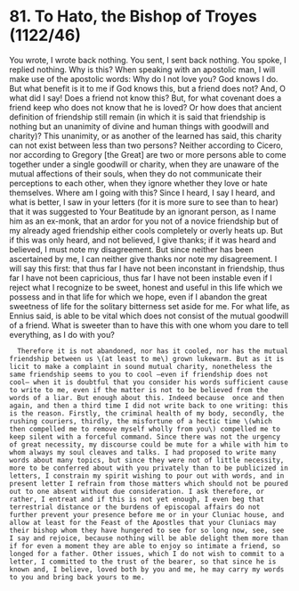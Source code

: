 # 81. To Hato, the Bishop of Troyes \(1122/46\)

You wrote, I wrote back nothing. You sent, I sent back nothing. You spoke, I replied nothing. Why is this? When speaking with an apostolic man, I will make use of the apostolic words: Why do I not love you? God knows I do. But what benefit is it to me if God knows this, but a friend does not? And, O what did I say! Does a friend not know this? But, for what covenant does a friend keep who does not know that he is loved? Or how does that ancient definition of friendship still remain \(in which it is said that friendship is nothing but an unanimity of divine and human things with goodwill and charity\)? This unanimity, or as another of the learned has said, this charity can not exist between less than two persons? Neither according to Cicero, nor according to Gregory \[the Great\] are two or more persons able to come together under a single goodwill or charity, when they are unaware of the mutual affections of their souls, when they do not communicate their perceptions to each other, when they ignore whether they love or hate themselves. Where am I going with this? Since I heard, I say I heard, and what is better, I saw in your letters \(for it is more sure to see than to hear\) that it was suggested to Your Beatitude by an ignorant person, as I name him as an ex-monk, that an ardor for you not of a novice friendship but of my already aged friendship either cools completely or overly heats up. But if this was only heard, and not believed, I give thanks; if it was heard and believed, I must note my disagreement. But since neither has been ascertained by me, I can neither give thanks nor note my disagreement. I will say this first: that thus far I have not been inconstant in friendship, thus far I have not been capricious, thus far I have not been instable even if I reject what I recognize to be sweet, honest and useful in this life which we possess and in that life for which we hope, even if I abandon the great sweetness of life for the solitary bitterness set aside for me. For what life, as Ennius said, is able to be vital which does not consist of the mutual goodwill of a friend. What is sweeter than to have this with one whom you dare to tell everything, as I do with you?

      Therefore it is not abandoned, nor has it cooled, nor has the mutual friendship between us \(at least to me\) grown lukewarm. But as it is licit to make a complaint in sound mutual charity, nonetheless the same friendship seems to you to cool –even if friendship does not cool– when it is doubtful that you consider his words sufficient cause to write to me, even if the matter is not to be believed from the words of a liar. But enough about this. Indeed because  once and then again, and then a third time I did not write back to one writing: this is the reason. Firstly, the criminal health of my body, secondly, the rushing couriers, thirdly, the misfortune of a hectic time \(which then compelled me to remove myself wholly from you\) compelled me to keep silent with a forceful command. Since there was not the urgency of great necessity, my discourse could be mute for a while with him to whom always my soul cleaves and talks. I had proposed to write many words about many topics, but since they were not of little necessity, more to be conferred about with you privately than to be publicized in letters, I constrain my spirit wishing to pour out with words, and in present letter I refrain from those matters which should not be poured out to one absent without due consideration. I ask therefore, or rather, I entreat and if this is not yet enough, I even beg that terrestrial distance or the burdens of episcopal affairs do not further prevent your presence before me or in your Cluniac house, and allow at least for the Feast of the Apostles that your Cluniacs may their bishop whom they have hungered to see for so long now, see, see I say and rejoice, because nothing will be able delight them more than if for even a moment they are able to enjoy so intimate a friend, so longed for a father. Other issues, which I do not wish to commit to a letter, I committed to the trust of the bearer, so that since he is known and, I believe, loved both by you and me, he may carry my words to you and bring back yours to me.

